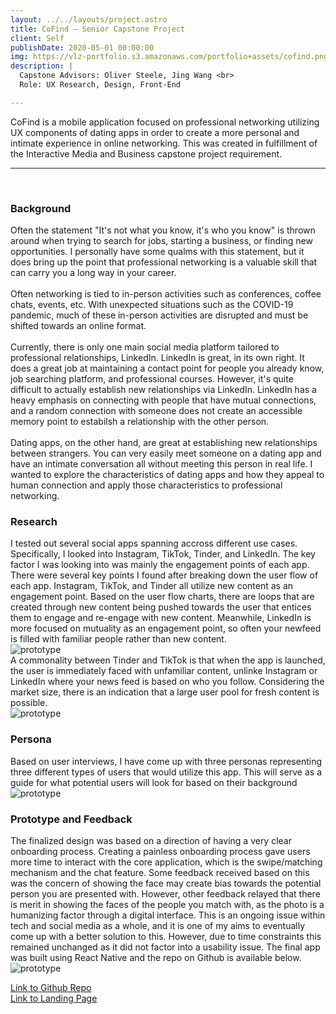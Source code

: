 ```yaml
---
layout: ../../layouts/project.astro
title: CoFind — Senior Capstone Project
client: Self
publishDate: 2020-05-01 00:00:00
img: https://vlz-portfolio.s3.amazonaws.com/portfolio+assets/cofind.png
description: |
  Capstone Advisors: Oliver Steele, Jing Wang <br>
  Role: UX Research, Design, Front-End

---
```

CoFind is a mobile application focused on professional networking utilizing UX components of dating apps in order to create a more personal and intimate experience in online networking. This was created in fulfillment of the Interactive Media and Business capstone project requirement. <br><hr><br>

### Background
Often the statement "It's not what you know, it's who you know" is thrown around when trying to search for jobs, starting a business, or finding new opportunities. I personally have some qualms with this statement, but it does bring up the point that professional networking is a valuable skill that can carry you a long way in your career. <br><br>
Often networking is tied to in-person activities such as conferences, coffee chats, events, etc. With unexpected situations such as the COVID-19 pandemic, much of these in-person activities are disrupted and must be shifted towards an online format. <br><br>
Currently, there is only one main social media platform tailored to professional relationships, LinkedIn. LinkedIn is great, in its own right. It does a great job at maintaining a contact point for people you already know, job searching platform, and professional courses. However, it's quite difficult to actually establish new relationships via LinkedIn. LinkedIn has a heavy emphasis on connecting with people that have mutual connections, and a random connection with someone does not create an accessible memory point to estabilsh a relationship with the other person.<br><br>
Dating apps, on the other hand, are great at establishing new relationships between strangers. You can very easily meet someone on a dating app and have an intimate conversation all without meeting this person in real life. I wanted to explore the characteristics of dating apps and how they appeal to human connection and apply those characteristics to professional networking.

### Research
I tested out several social apps spanning accross different use cases. Specifically, I looked into Instagram, TikTok, Tinder, and LinkedIn. The key factor I was looking into was mainly the engagement points of each app. There were several key points I found after breaking down the user flow of each app. Instagram, TikTok, and Tinder all utilize new content as an engagement point. Based on the user flow charts, there are loops that are created through new content being pushed towards the user that entices them to engage and re-engage with new content. Meanwhile, LinkedIn is more focused on mutuality as an engagement point, so often your newfeed is filled with familiar people rather than new content.
<br>
![prototype](https://vlz-portfolio.s3.amazonaws.com/portfolio+assets/cofind/userflows.png)
<br>
A commonality between Tinder and TikTok is that when the app is launched, the user is immediately faced with unfamiliar content, unlinke Instagram or LinkedIn where your news feed is based on who you follow. Considering the market size, there is an indication that a large user pool for fresh content is possible.
<br>
![prototype](https://vlz-portfolio.s3.amazonaws.com/portfolio+assets/cofind/market_size.png)
<br>

### Persona
Based on user interviews, I have come up with three personas representing three different types of users that would utilize this app. This will serve as a guide for what potential users will look for based on their background
<br>
![prototype](https://vlz-portfolio.s3.amazonaws.com/portfolio+assets/cofind/persona.png)
<br>

### Prototype and Feedback
The finalized design was based on a direction of having a very clear onboarding process. Creating a painless onboarding process gave users more time to interact with the core application, which is the swipe/matching mechanism and the chat feature. Some feedback received based on this was the concern of showing the face may create bias towards the potential person you are presented with. However, other feedback relayed that there is merit in showing the faces of the people you match with, as the photo is a humanizing factor through a digital interface. This is an ongoing issue within tech and social media as a whole, and it is one of my aims to eventually come up with a better solution to this. However, due to time constraints this remained unchanged as it did not factor into a usability issue. The final app was built using React Native and the repo on Github is available below.
<br>
![prototype](https://vlz-portfolio.s3.amazonaws.com/portfolio+assets/cofind/wireframe.png)
<br>

[Link to Github Repo](https://github.com/verazhong19/cofindcapstone)
<br>
[Link to Landing Page](https://verazhong19.github.io/cofind/)